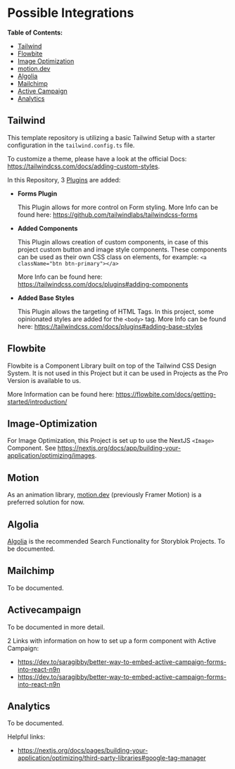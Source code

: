 # Possible Integrations

**Table of Contents:**

-   [Tailwind](#tailwind)
-   [Flowbite](#flowbite)
-   [Image Optimization](#image-optimization)
-   [motion.dev](#motion)
-   [Algolia](#algolia)
-   [Mailchimp](#mailchimp)
-   [Active Campaign](#activecampaign)
-   [Analytics](#analytics)

## Tailwind

This template repository is utilizing a basic Tailwind Setup with a starter configuration in the `tailwind.config.ts` file.

To customize a theme, please have a look at the official Docs: https://tailwindcss.com/docs/adding-custom-styles.

In this Repository, 3 [Plugins](https://tailwindcss.com/docs/plugins) are added:

-   **Forms Plugin**

    This Plugin allows for more control on Form styling. More Info can be found here: https://github.com/tailwindlabs/tailwindcss-forms

-   **Added Components**

    This Plugin allows creation of custom components, in case of this project custom button and image style components. These components can be used as their own CSS class on elements, for example:
    `<a className="btn btn-primary"></a>`

    More Info can be found here:
    https://tailwindcss.com/docs/plugins#adding-components

-   **Added Base Styles**

    This Plugin allows the targeting of HTML Tags. In this project, some opinionated styles are added for the `<body>` tag.
    More Info can be found here: https://tailwindcss.com/docs/plugins#adding-base-styles

## Flowbite

Flowbite is a Component Library built on top of the Tailwind CSS Design System. It is not used in this Project but it can be used in Projects as the Pro Version is available to us.

More Information can be found here: https://flowbite.com/docs/getting-started/introduction/

## Image-Optimization

For Image Optimization, this Project is set up to use the NextJS `<Image>` Component. See https://nextjs.org/docs/app/building-your-application/optimizing/images.

## Motion

As an animation library, [motion.dev](https://motion.dev/) (previously Framer Motion) is a preferred solution for now.

## Algolia

[Algolia](https://www.algolia.com/) is the recommended Search Functionality for Storyblok Projects. To be documented.

## Mailchimp

To be documented.

## Activecampaign

To be documented in more detail.

2 Links with information on how to set up a form component with Active Campaign:

-   https://dev.to/saragibby/better-way-to-embed-active-campaign-forms-into-react-n9n
-   https://dev.to/saragibby/better-way-to-embed-active-campaign-forms-into-react-n9n

## Analytics

To be documented.

Helpful links:

-   https://nextjs.org/docs/pages/building-your-application/optimizing/third-party-libraries#google-tag-manager
